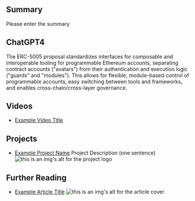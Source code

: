 ## Summary

Please enter the summary

## ChatGPT4

The ERC-5005 proposal standardizes interfaces for composable and interoperable tooling for programmable Ethereum accounts, separating contract accounts ("avatars") from their authentication and execution logic ("guards" and "modules"). This allows for flexible, module-based control of programmable accounts, easy switching between tools and frameworks, and enables cross-chain/cross-layer governance.

## Videos

- [Example Video Title](https://www.youtube.com/watch?v=TDGq4aeevgY)

## Projects

- [Example Project Name](https://xxxx.xxx/xxxxx) Project Description (one sentence) ![this is an img's alt for the project logo](https://xxxx.xxx/project-logo.xxx)

## Further Reading

- [Example Article Title](https://xxxx.xxx/xxxxx) ![this is an img's alt for the article cover](https://xxxx.xxx/article-cover.xxx)
